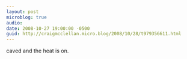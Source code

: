 ```yaml
---
layout: post
microblog: true
audio: 
date: 2008-10-27 19:00:00 -0500
guid: http://craigmcclellan.micro.blog/2008/10/28/t979356611.html
---
```

caved and the heat is on.
